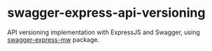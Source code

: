 # swagger-express-api-versioning
API versioning implementation with ExpressJS and Swagger, using [swagger-express-mw](https://www.npmjs.com/package/swagger-express-mw) package.
